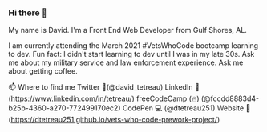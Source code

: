 

<!--
**dtetreau251/dtetreau251** is a ✨ _special_ ✨ repository because its `README.md` (this file) appears on your GitHub profile.

Here are some ideas to get you started:

- 🔭 I’m currently working on ...
- 🌱 I’m currently learning ...
- 👯 I’m looking to collaborate on ...
- 🤔 I’m looking for help with ...
- 💬 Ask me about ...
- 📫 How to reach me: ...
- 😄 Pronouns: ...
- ⚡ Fun fact: ...
-->
### Hi there 👋



My name is David. I'm a Front End Web Developer from Gulf Shores, AL.

I am currently attending the March 2021 #VetsWhoCode bootcamp learning to dev.
Fun fact: I didn't start learning to dev until I was in my late 30s. 
Ask me about my military service and law enforcement experience.
Ask me about getting coffee.

📫 Where to find me
Twitter 🐤(@david_tetreau)
LinkedIn 💼 (https://www.linkedin.com/in/tetreau/)
freeCodeCamp (🔥) (@fccdd8883d4-b25b-4360-a270-772499170ec2)
CodePen 💻 (@dtetreau251)
Website 🔗 (https://dtetreau251.github.io/vets-who-code-prework-project/)
